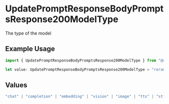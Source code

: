 # UpdatePromptResponseBodyPromptsResponse200ModelType

The type of the model

## Example Usage

```typescript
import { UpdatePromptResponseBodyPromptsResponse200ModelType } from "@orq-ai/node/models/operations";

let value: UpdatePromptResponseBodyPromptsResponse200ModelType = "rerank";
```

## Values

```typescript
"chat" | "completion" | "embedding" | "vision" | "image" | "tts" | "stt" | "rerank"
```